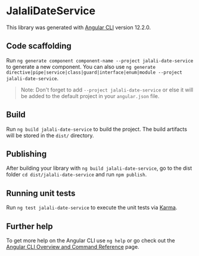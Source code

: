 # JalaliDateService

This library was generated with [Angular CLI](https://github.com/angular/angular-cli) version 12.2.0.

## Code scaffolding

Run `ng generate component component-name --project jalali-date-service` to generate a new component. You can also use `ng generate directive|pipe|service|class|guard|interface|enum|module --project jalali-date-service`.
> Note: Don't forget to add `--project jalali-date-service` or else it will be added to the default project in your `angular.json` file. 

## Build

Run `ng build jalali-date-service` to build the project. The build artifacts will be stored in the `dist/` directory.

## Publishing

After building your library with `ng build jalali-date-service`, go to the dist folder `cd dist/jalali-date-service` and run `npm publish`.

## Running unit tests

Run `ng test jalali-date-service` to execute the unit tests via [Karma](https://karma-runner.github.io).

## Further help

To get more help on the Angular CLI use `ng help` or go check out the [Angular CLI Overview and Command Reference](https://angular.io/cli) page.
